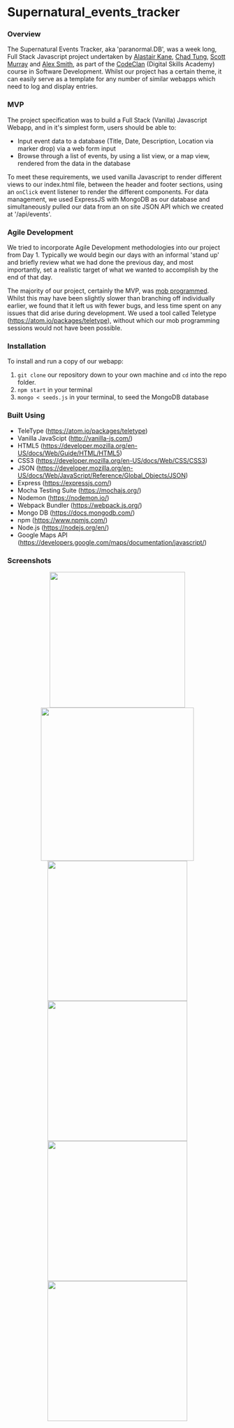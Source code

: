 # Supernatural_events_tracker

### Overview
The Supernatural Events Tracker, aka 'paranormal.DB', was a week long, Full Stack Javascript project undertaken by [Alastair Kane](https://github.com/alistairkane92), [Chad Tung](https://github.com/chad-tung/), [Scott Murray](https://github.com/smrr723) and [Alex Smith](https://github.com/axolotlquestions), as part of the [CodeClan](https://codeclan.com/) (Digital Skills Academy) course in Software Development. Whilst our project has a certain theme, it can easily serve as a template for any number of similar webapps which need to log and display entries.

### MVP
The project specification was to build a Full Stack (Vanilla) Javascript Webapp, and in it's simplest form, users should be able to:
* Input event data to a database (Title, Date, Description, Location via marker drop) via a web form input
* Browse through a list of events, by using a list view, or a map view, rendered from the data in the database

To meet these requirements, we used vanilla Javascript to render different views to our index.html file, between the header and footer sections, using an ```onClick``` event listener to render the different components.  For data management, we used ExpressJS with MongoDB as our database and simultaneously pulled our data from an on site JSON API which we created at '/api/events'.

### Agile Development
We tried to incorporate Agile Development methodologies into our project from Day 1.  Typically we would begin our days with an informal 'stand up' and briefly review what we had done the previous day, and most importantly, set a realistic target of what we wanted to accomplish by the end of that day.

The majority of our project, certainly the MVP, was [mob programmed](https://en.wikipedia.org/wiki/Mob_programming).  Whilst this may have been slightly slower than branching off individually earlier, we found that it left us with fewer bugs, and less time spent on any issues that did arise during development.  We used a tool called Teletype (https://atom.io/packages/teletype), without which our mob programming sessions would not have been possible.

### Installation
To install and run a copy of our webapp: 
1. ```git clone``` our repository down to your own machine and ```cd``` into the repo folder.
2. ```npm start``` in your terminal
3. ```mongo < seeds.js``` in your terminal, to seed the MongoDB database

### Built Using
* TeleType (https://atom.io/packages/teletype)
* Vanilla JavaScipt (http://vanilla-js.com/)  
* HTML5 (https://developer.mozilla.org/en-US/docs/Web/Guide/HTML/HTML5)  
* CSS3 (https://developer.mozilla.org/en-US/docs/Web/CSS/CSS3)  
* JSON (https://developer.mozilla.org/en-US/docs/Web/JavaScript/Reference/Global_Objects/JSON)  
* Express (https://expressjs.com/)  
* Mocha Testing Suite (https://mochajs.org/)  
* Nodemon (https://nodemon.io/)  
* Webpack Bundler (https://webpack.js.org/)  
* Mongo DB (https://docs.mongodb.com/)
* npm (https://www.npmjs.com/)
* Node.js (https://nodejs.org/en/)  
* Google Maps API (https://developers.google.com/maps/documentation/javascript/) 

### Screenshots
<p align="center">
<img src="https://i.imgur.com/WwyC12p.png" width="310px"/>
<img src="https://i.imgur.com/RQqTSlk.png" width="350px"/>
<img src="https://i.imgur.com/6pFlxoY.png" width="320px"/>
<img src="https://i.imgur.com/iZZ3BMW.png" width="320px"/>
<img src="https://i.imgur.com/pYZrXaL.png" width="320px"/>
<img src="https://i.imgur.com/bycLhRO.png" width="320px"/>
</p>
